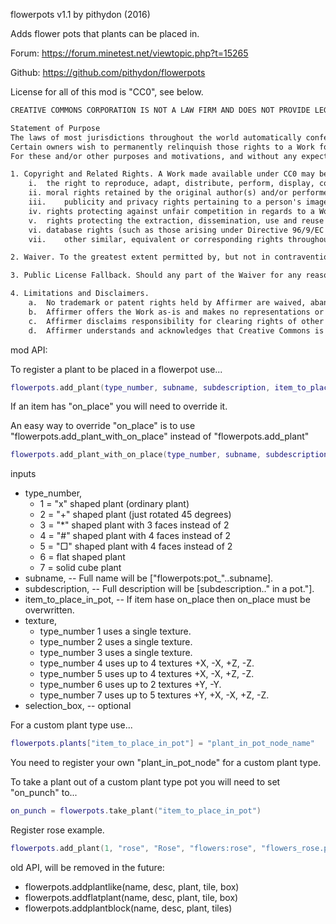 flowerpots v1.1 by pithydon (2016)

Adds flower pots that plants can be placed in.

Forum: https://forum.minetest.net/viewtopic.php?t=15265

Github: https://github.com/pithydon/flowerpots

License for all of this mod is "CC0", see below.

```txt
CREATIVE COMMONS CORPORATION IS NOT A LAW FIRM AND DOES NOT PROVIDE LEGAL SERVICES. DISTRIBUTION OF THIS DOCUMENT DOES NOT CREATE AN ATTORNEY-CLIENT RELATIONSHIP. CREATIVE COMMONS PROVIDES THIS INFORMATION ON AN "AS-IS" BASIS. CREATIVE COMMONS MAKES NO WARRANTIES REGARDING THE USE OF THIS DOCUMENT OR THE INFORMATION OR WORKS PROVIDED HEREUNDER, AND DISCLAIMS LIABILITY FOR DAMAGES RESULTING FROM THE USE OF THIS DOCUMENT OR THE INFORMATION OR WORKS PROVIDED HEREUNDER.

Statement of Purpose
The laws of most jurisdictions throughout the world automatically confer exclusive Copyright and Related Rights (defined below) upon the creator and subsequent owner(s) (each and all, an "owner") of an original work of authorship and/or a database (each, a "Work").
Certain owners wish to permanently relinquish those rights to a Work for the purpose of contributing to a commons of creative, cultural and scientific works ("Commons") that the public can reliably and without fear of later claims of infringement build upon, modify, incorporate in other works, reuse and redistribute as freely as possible in any form whatsoever and for any purposes, including without limitation commercial purposes. These owners may contribute to the Commons to promote the ideal of a free culture and the further production of creative, cultural and scientific works, or to gain reputation or greater distribution for their Work in part through the use and efforts of others.
For these and/or other purposes and motivations, and without any expectation of additional consideration or compensation, the person associating CC0 with a Work (the "Affirmer"), to the extent that he or she is an owner of Copyright and Related Rights in the Work, voluntarily elects to apply CC0 to the Work and publicly distribute the Work under its terms, with knowledge of his or her Copyright and Related Rights in the Work and the meaning and intended legal effect of CC0 on those rights.

1. Copyright and Related Rights. A Work made available under CC0 may be protected by copyright and related or neighboring rights ("Copyright and Related Rights"). Copyright and Related Rights include, but are not limited to, the following:
	i.	the right to reproduce, adapt, distribute, perform, display, communicate, and translate a Work;
	ii.	moral rights retained by the original author(s) and/or performer(s);
	iii.	publicity and privacy rights pertaining to a person's image or likeness depicted in a Work;
	iv.	rights protecting against unfair competition in regards to a Work, subject to the limitations in paragraph 4(a), below;
	v.	rights protecting the extraction, dissemination, use and reuse of data in a Work;
	vi.	database rights (such as those arising under Directive 96/9/EC of the European Parliament and of the Council of 11 March 1996 on the legal protection of databases, and under any national implementation thereof, including any amended or successor version of such directive); and
	vii.	other similar, equivalent or corresponding rights throughout the world based on applicable law or treaty, and any national implementations thereof.

2. Waiver. To the greatest extent permitted by, but not in contravention of, applicable law, Affirmer hereby overtly, fully, permanently, irrevocably and unconditionally waives, abandons, and surrenders all of Affirmer's Copyright and Related Rights and associated claims and causes of action, whether now known or unknown (including existing as well as future claims and causes of action), in the Work (i) in all territories worldwide, (ii) for the maximum duration provided by applicable law or treaty (including future time extensions), (iii) in any current or future medium and for any number of copies, and (iv) for any purpose whatsoever, including without limitation commercial, advertising or promotional purposes (the "Waiver"). Affirmer makes the Waiver for the benefit of each member of the public at large and to the detriment of Affirmer's heirs and successors, fully intending that such Waiver shall not be subject to revocation, rescission, cancellation, termination, or any other legal or equitable action to disrupt the quiet enjoyment of the Work by the public as contemplated by Affirmer's express Statement of Purpose.

3. Public License Fallback. Should any part of the Waiver for any reason be judged legally invalid or ineffective under applicable law, then the Waiver shall be preserved to the maximum extent permitted taking into account Affirmer's express Statement of Purpose. In addition, to the extent the Waiver is so judged Affirmer hereby grants to each affected person a royalty-free, non transferable, non sublicensable, non exclusive, irrevocable and unconditional license to exercise Affirmer's Copyright and Related Rights in the Work (i) in all territories worldwide, (ii) for the maximum duration provided by applicable law or treaty (including future time extensions), (iii) in any current or future medium and for any number of copies, and (iv) for any purpose whatsoever, including without limitation commercial, advertising or promotional purposes (the "License"). The License shall be deemed effective as of the date CC0 was applied by Affirmer to the Work. Should any part of the License for any reason be judged legally invalid or ineffective under applicable law, such partial invalidity or ineffectiveness shall not invalidate the remainder of the License, and in such case Affirmer hereby affirms that he or she will not (i) exercise any of his or her remaining Copyright and Related Rights in the Work or (ii) assert any associated claims and causes of action with respect to the Work, in either case contrary to Affirmer's express Statement of Purpose.

4. Limitations and Disclaimers.
	a.	No trademark or patent rights held by Affirmer are waived, abandoned, surrendered, licensed or otherwise affected by this document.
	b.	Affirmer offers the Work as-is and makes no representations or warranties of any kind concerning the Work, express, implied, statutory or otherwise, including without limitation warranties of title, merchantability, fitness for a particular purpose, non infringement, or the absence of latent or other defects, accuracy, or the present or absence of errors, whether or not discoverable, all to the greatest extent permissible under applicable law.
	c.	Affirmer disclaims responsibility for clearing rights of other persons that may apply to the Work or any use thereof, including without limitation any person's Copyright and Related Rights in the Work. Further, Affirmer disclaims responsibility for obtaining any necessary consents, permissions or other rights required for any use of the Work.
	d.	Affirmer understands and acknowledges that Creative Commons is not a party to this document and has no duty or obligation with respect to this CC0 or use of the Work.
```

mod API:

To register a plant to be placed in a flowerpot use...

```lua
flowerpots.add_plant(type_number, subname, subdescription, item_to_place_in_pot, texture, selection_box)
```

If an item has "on_place" you will need to override it.

An easy way to override "on_place" is to use "flowerpots.add_plant_with_on_place" instead of "flowerpots.add_plant"

```lua
flowerpots.add_plant_with_on_place(type_number, subname, subdescription, item_to_place_in_pot, texture, selection_box)
```

inputs
* type_number,
	* 1 = "x" shaped plant (ordinary plant)
	* 2 = "+" shaped plant (just rotated 45 degrees)
	* 3 = "*" shaped plant with 3 faces instead of 2
	* 4 = "#" shaped plant with 4 faces instead of 2
	* 5 = "□" shaped plant with 4 faces instead of 2
	* 6 = flat shaped plant
	* 7 = solid cube plant
* subname, -- Full name will be ["flowerpots:pot_"..subname].
* subdescription, -- Full description will be [subdescription.." in a pot."].
* item_to_place_in_pot, -- If item hase on_place then on_place must be overwritten.
* texture,
	* type_number 1 uses a single texture.
	* type_number 2 uses a single texture.
	* type_number 3 uses a single texture.
	* type_number 4 uses up to 4 textures +X, -X, +Z, -Z.
	* type_number 5 uses up to 4 textures +X, -X, +Z, -Z.
	* type_number 6 uses up to 2 textures +Y, -Y.
	* type_number 7 uses up to 5 textures +Y, +X, -X, +Z, -Z.
* selection_box, -- optional

For a custom plant type use...

```lua
flowerpots.plants["item_to_place_in_pot"] = "plant_in_pot_node_name"
```

You need to register your own "plant_in_pot_node" for a custom plant type.

To take a plant out of a custom plant type pot you will need to set "on_punch" to...

```lua
on_punch = flowerpots.take_plant("item_to_place_in_pot")
```

Register rose example.

```lua
flowerpots.add_plant(1, "rose", "Rose", "flowers:rose", "flowers_rose.png")
```

old API, will be removed in the future:
* flowerpots.addplantlike(name, desc, plant, tile, box)
* flowerpots.addflatplant(name, desc, plant, tile, box)
* flowerpots.addplantblock(name, desc, plant, tiles)
